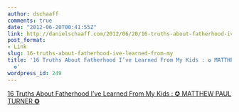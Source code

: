 ```yaml
---
author: dschaaff
comments: true
date: "2012-06-20T00:41:55Z"
link: http://danielschaaff.com/2012/06/20/16-truths-about-fatherhood-ive-learned-from-my/
post_format:
- Link
slug: 16-truths-about-fatherhood-ive-learned-from-my
title: '16 Truths About Fatherhood I’ve Learned From My Kids : ✪ MATTHEW PAUL TURNER
  ✪'
wordpress_id: 249
---
```


[16 Truths About Fatherhood I’ve Learned From My Kids : ✪ MATTHEW PAUL TURNER ✪](http://matthewpaulturner.net/entertainment/people/16-truths-about-fatherhood-ive-learned-from-my-kids/)
